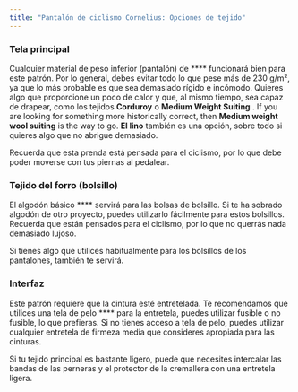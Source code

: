 ```yaml
---
title: "Pantalón de ciclismo Cornelius: Opciones de tejido"
---
```


### Tela principal

Cualquier material de peso inferior (pantalón) de **** funcionará bien para este patrón. Por lo general, debes evitar todo lo que pese más de 230 g/m², ya que lo más probable es que sea demasiado rígido e incómodo. Quieres algo que proporcione un poco de calor y que, al mismo tiempo, sea capaz de drapear, como los tejidos **Corduroy** o **Medium Weight Suiting** . If you are looking for something more historically correct, then **Medium weight wool suiting** is the way to go. **El lino** también es una opción, sobre todo si quieres algo que no abrigue demasiado.

<Note>

Recuerda que esta prenda está pensada para el ciclismo, por lo que debe poder moverse con tus piernas al pedalear.

</Note>

### Tejido del forro (bolsillo)

El algodón básico **** servirá para las bolsas de bolsillo. Si te ha sobrado algodón de otro proyecto, puedes utilizarlo fácilmente para estos bolsillos. Recuerda que están pensados para el ciclismo, por lo que no querrás nada demasiado lujoso.

<Note>

Si tienes algo que utilices habitualmente para los bolsillos de los pantalones, también te servirá.

</Note>

### Interfaz

Este patrón requiere que la cintura esté entretelada. Te recomendamos que utilices una tela de pelo **** para la entretela, puedes utilizar fusible o no fusible, lo que prefieras. Si no tienes acceso a tela de pelo, puedes utilizar cualquier entretela de firmeza media que consideres apropiada para las cinturas.

<Note>

Si tu tejido principal es bastante ligero, puede que necesites intercalar las bandas de las perneras y el protector de la cremallera con una entretela ligera.

</Note>
